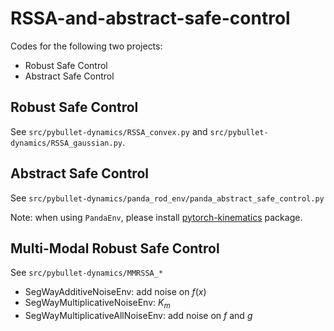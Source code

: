 # RSSA-and-abstract-safe-control

Codes for the following two projects:
- Robust Safe Control
- Abstract Safe Control

## Robust Safe Control
See `src/pybullet-dynamics/RSSA_convex.py` and `src/pybullet-dynamics/RSSA_gaussian.py`.

## Abstract Safe Control
See `src/pybullet-dynamics/panda_rod_env/panda_abstract_safe_control.py`

Note: when using `PandaEnv`, please install [pytorch-kinematics](https://github.com/UM-ARM-Lab/pytorch_kinematics) package.

## Multi-Modal Robust Safe Control
See `src/pybullet-dynamics/MMRSSA_*`
- SegWayAdditiveNoiseEnv: add noise on $f(x)$
- SegWayMultiplicativeNoiseEnv: $K_m$
- SegWayMultiplicativeAllNoiseEnv: add noise on $f$ and $g$

